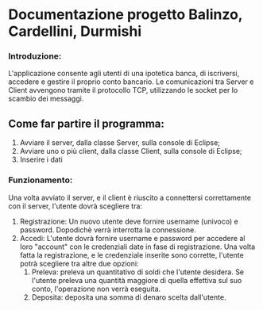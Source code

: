 # Documentazione progetto Balinzo, Cardellini, Durmishi

### Introduzione: 
L'applicazione consente agli utenti di una ipotetica banca, di iscriversi, accedere e gestire il proprio conto bancario. Le comunicazioni tra Server e Client avvengono tramite il protocollo TCP, utilizzando le socket per lo scambio dei messaggi. 

## Come far partire il programma: 
1. Avviare il server, dalla classe Server, sulla console di Eclipse;
2. Avviare uno o più client, dalla classe Client, sulla console di Eclipse;
3. Inserire i dati 

### Funzionamento: 
Una volta avviato il server, e il client è riuscito a connettersi correttamente con il server, l'utente dovrà scegliere tra:
1. Registrazione: Un nuovo utente deve fornire username (univoco) e password. Dopodichè verrà interrotta la connessione.
2. Accedi: L'utente dovrà fornire username e password per accedere al loro "account" con le credenziali date in fase di registrazione. Una volta fatta la registrazione, e le credenziale inserite sono corrette, l'utente potrà scegliere tra altre due opzioni: 
    1. Preleva: preleva un quantitativo di soldi che l'utente desidera. Se l'utente preleva una quantità maggiore di quella effettiva sul suo conto, l'operazione non verrà eseguita. 
    2. Deposita: deposita una somma di denaro scelta dall'utente. 

